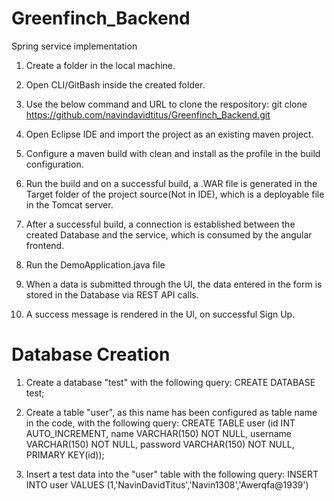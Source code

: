 # Greenfinch_Backend
Spring service implementation

1. Create a folder in the local machine.

2. Open CLI/GitBash inside the created folder.

3. Use the below command and URL to clone the respository:
git clone https://github.com/navindavidtitus/Greenfinch_Backend.git

4. Open Eclipse IDE and import the project as an existing maven project.

5. Configure a maven build with clean and install as the profile in the build configuration.

6. Run the build and on a successful build, a .WAR file is generated in the Target folder of the project source(Not in IDE), which is a deployable file in the Tomcat server.

7. After a successful build, a connection is established between the created Database and the service, which is consumed by the angular frontend.

8. Run the DemoApplication.java file 

9. When a data is submitted through the UI, the data entered in the form is stored in the Database via REST API calls.

10. A success message is rendered in the UI, on successful Sign Up.


# Database Creation

1. Create a database "test" with the following query:
CREATE DATABASE test;

2. Create a table "user", as this name has been configured as table name in the code, with the following query:
CREATE TABLE user (id INT AUTO_INCREMENT, name VARCHAR(150) NOT NULL, username VARCHAR(150) NOT NULL, password VARCHAR(150) NOT NULL, PRIMARY KEY(id));

3. Insert a test data into the "user" table with the following query:
INSERT INTO user VALUES (1,'NavinDavidTitus','Navin1308','Awerqfa@1939')
